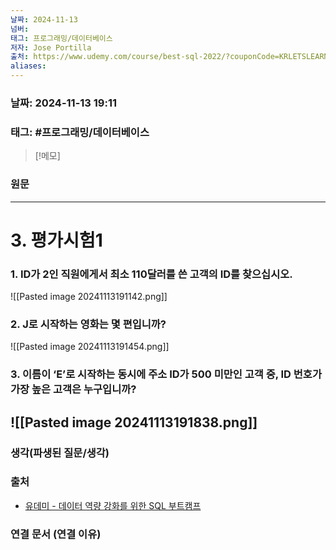 ```yaml
---
날짜: 2024-11-13
넘버: 
태그: 프로그래밍/데이터베이스
저자: Jose Portilla
출처: https://www.udemy.com/course/best-sql-2022/?couponCode=KRLETSLEARNNOW
aliases:
---
```

### 날짜:  2024-11-13 19:11

### 태그: #프로그래밍/데이터베이스 

>[!메모]
>

### 원문
---
# 3. 평가시험1

### 1. ID가 2인 직원에게서 최소 110달러를 쓴 고객의 ID를 찾으십시오.
![[Pasted image 20241113191142.png]]
### 2. J로 시작하는 영화는 몇 편입니까?
![[Pasted image 20241113191454.png]]

### 3. 이름이 ‘E’로 시작하는 **동시에** 주소 ID가 500 미만인 고객 중, ID 번호가 가장 높은 고객은 누구입니까?

![[Pasted image 20241113191838.png]]
---
### 생각(파생된 질문/생각)

### 출처
- [유데미 - 데이터 역량 강화를 위한 SQL 부트캠프](https://www.udemy.com/course/best-sql-2022)

### 연결 문서 (연결 이유)
